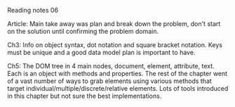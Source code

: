 Reading notes 06

Article: Main take away was plan and break down the problem, don't start on the solution until confirming the problem domain.

Ch3: Info on object syntax, dot notation and square bracket notation. Keys must be unique and a good data model plan is important to have.

Ch5: The DOM tree in 4 main nodes, document, element, attribute, text. Each is an object with methods and properties. 
The rest of the chapter went of a vast number of ways to grab elements using various methods that target individual/multiple/discrete/relative elements. 
Lots of tools introduced in this chapter but not sure the best implementations.
